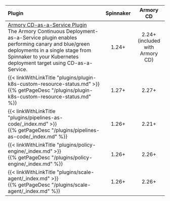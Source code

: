 | Plugin | Spinnaker | Armory CD |
|:-------|:--------:|:--------:|
| [Armory CD-as-a-Service Plugin](https://developer.armory.io/docs/integrations/plugin-spinnaker)<br>The Armory Continuous Deployment-as-a-Service plugin enables performing canary and blue/green deployments in a single stage from Spinnaker to your Kubernetes deployment target using CD-as-a-Service. | 1.24+ | 2.24+<br>(included with Armory CD)|
| {{< linkWithLinkTitle "plugins/plugin-k8s-custom-resource-status.md" >}}<br>{{% getPageDesc "/plugins/plugin-k8s-custom-resource-status.md" %}}  | 1.27+ | 2.27+ |
| {{< linkWithLinkTitle "plugins/pipelines-as-code/_index.md" >}}<br>{{% getPageDesc "/plugins/pipelines-as-code/_index.md" %}}  | 1.26+ | 2.21+ |
| {{< linkWithLinkTitle "plugins/policy-engine/_index.md" >}}<br>{{% getPageDesc "/plugins/policy-engine/_index.md" %}}  | 1.26+ | 2.26+ |
| {{< linkWithLinkTitle "plugins/scale-agent/_index.md" >}}<br>{{% getPageDesc "/plugins/scale-agent/_index.md" %}}  | 1.26+ | 2.26+ |
